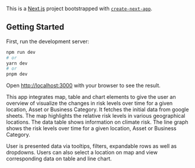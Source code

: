 This is a [Next.js](https://nextjs.org/) project bootstrapped with [`create-next-app`](https://github.com/vercel/next.js/tree/canary/packages/create-next-app).

## Getting Started

First, run the development server:

```bash
npm run dev
# or
yarn dev
# or
pnpm dev
```

Open [http://localhost:3000](http://localhost:3000) with your browser to see the result.

This app integrates map, table and chart elements to give the user an overview of visualize the changes in risk levels over time for a given location, Asset or Business Category. It fetches the initial data from google sheets. The map highlights the relative risk levels in various geographical locations. The data table shows information on climate risk. The line graph shows the risk levels over time for a given location, Asset or Business Category.

User is presented data via tooltips, filters, expandable rows as well as dropdowns. Users can also select a location on map and view corresponding data on table and line chart.
